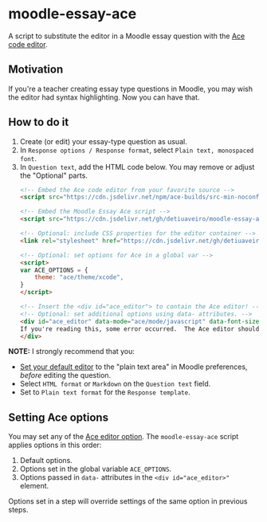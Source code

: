# moodle-essay-ace

A script to substitute the editor in a Moodle essay question with
the [Ace code editor][ace].

[ace]: https://ace.c9.io/

## Motivation

If you're a teacher creating essay type questions in Moodle,
you may wish the editor had syntax highlighting.
Now you can have that.

## How to do it

1.  Create (or edit) your essay-type question as usual.
1.  In `Response options / Response format`,
    select `Plain text, monospaced font`.
1.  In `Question text`, add the HTML code below.
    You may remove or adjust the "Optional" parts.
    ```html
    <!-- Embed the Ace code editor from your favorite source -->
    <script src="https://cdn.jsdelivr.net/npm/ace-builds/src-min-noconflict/ace.min.js"></script>

    <!-- Embed the Moodle Essay Ace script -->
    <script src="https://cdn.jsdelivr.net/gh/detiuaveiro/moodle-essay-ace/moodle-essay-ace.js"></script>

    <!-- Optional: include CSS properties for the editor container -->
    <link rel="stylesheet" href="https://cdn.jsdelivr.net/gh/detiuaveiro/moodle-essay-ace/ace-editor-resize.css">

    <!-- Optional: set options for Ace in a global var -->
    <script>
    var ACE_OPTIONS = {
        theme: "ace/theme/xcode",
    }
    </script>

    <!-- Insert the <div id="ace_editor"> to contain the Ace editor! -->
    <!-- Optional: set additional options using data- attributes. -->
    <div id="ace_editor" data-mode="ace/mode/javascript" data-font-size="1rem" >
    If you're reading this, some error occurred.  The Ace editor should be here!
    </div>
    ```

__NOTE:__
I strongly recommend that you:
- [Set your default editor][mdlSetEditor] to the "plain text area" in Moodle preferences,
  _before_ editing the question.
- Select `HTML format` or `Markdown` on the `Question text` field.
- Set to `Plain text format` for the `Response template`.

[mdlSetEditor]: https://docs.moodle.org/en/Text_editor_FAQ#Can_I_change_editors?

## Setting Ace options

You may set any of the [Ace editor option][ace-options].
The `moodle-essay-ace` script applies options in this order:

1. Default options.
2. Options set in the global variable `ACE_OPTIONS`.
3. Options passed in `data-` attributes in the `<div id="ace_editor>"` element.

Options set in a step will override settings of the same option in previous steps.



[ace-options]: https://github.com/ajaxorg/ace/wiki/Configuring-Ace
